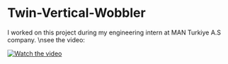 # Twin-Vertical-Wobbler

I worked on this project during my engineering intern at MAN Turkiye A.S company.
\nsee the video:

[![Watch the video](https://cdn.dribbble.com/users/4706734/screenshots/14349480/media/87ec6f095f73f30b8a79125faeae916c.png)](https://www.youtube.com/watch?v=D0PgXb16Egc)
